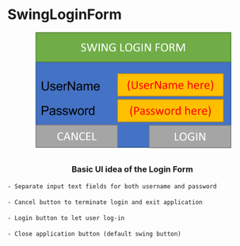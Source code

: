 # SwingLoginForm

<p align="center"><img src="SwingLoginForm/projectImages/basic%20idea.png" width="400"></p>
<h3 align="center">Basic UI idea of the Login Form</h3>

<p>

    - Separate input text fields for both username and password
   
    - Cancel button to terminate login and exit application
    
    - Login button to let user log-in
    
    - Close application button (default swing button)
    
 </p>
